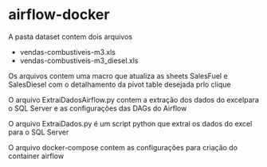 # airflow-docker

A pasta dataset contem dois arquivos 
* vendas-combustiveis-m3.xls 
* vendas-combustiveis-m3_diesel.xls

Os arquivos contem uma macro que atualiza as sheets SalesFuel e SalesDiesel com o detalhamento da pivot table desejada prlo clique

O arquivo ExtraiDadosAirflow.py contem a extração dos dados do excelpara o SQL Server e as configurações das DAGs do Airflow 

O arquivo ExtraiDados.py é um script python que extrai os dados do excel para o SQL Server

O arquivo docker-compose contem as configurações para criação do container airflow

